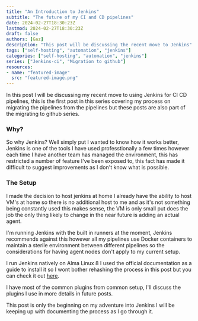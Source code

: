```yaml
---
title: "An Introduction to Jenkins"
subtitle: "The future of my CI and CD pipelines"
date: 2024-02-27T18:30:23Z
lastmod: 2024-02-27T18:30:23Z
draft: false
authors: [Gaz]
description: "This post will be discussing the recent move to Jenkins"
tags: ["self-hosting", "automation", "jenkins"]
categories: ["self-hosting", "automation", "jenkins"]
series: ["Jenkins-ci", "Migration to github"]
resources:
- name: "featured-image"
  src: "featured-image.png"
---
```


In this post I will be discussing my recent move to using Jenkins for CI CD pipelines, this is the first post in this series covering my process on migrating the pipelines from the pipelines but these posts are also part of the migrating to github series.

### Why?

So why Jenkins? Well simply put I wanted to know how it works better, Jenkins is one of the tools I have used professtionally a few times however each time I have another team has managed the environment, this has restricted a number of feature I've been exposed to, this fact has made it difficult to suggest improvements as I don't know what is possible.

### The Setup

I made the decision to host jenkins at home I already have the ability to host VM's at home so there is no additional host to me and as it's not something being constantly used this makes sense, the VM is only small put does the job the only thing likely to change in the near future is adding an actual agent.

I'm running Jenkins with the built in runners at the moment, Jenkins recommends against this however all my pipelines use Docker containers to maintain a sterile environment between different pipelines so the considerations for having agent nodes don't apply to my current setup.

I run Jenkins natively on Alma Linux 8 I used the official documentation as a guide to install it so I wont bother rehashing the process in this post but you can check it out [here](https://www.jenkins.io/doc/book/installing/linux/).

I have most of the common plugins from common setup, I'll discuss the plugins I use in more details in future posts.

This post is only the beginning on my adventure into Jenkins I will be keeping up with documenting the process as I go through it.
